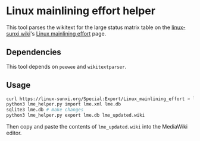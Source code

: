# Linux mainlining effort helper

This tool parses the wikitext for the large status matrix table on the
[linux-sunxi wiki]'s [Linux mainlining effort] page.

[linux-sunxi wiki]: https://linux-sunxi.org
[Linux mainlining effort]: https://linux-sunxi.org/Linux_mainlining_effort

## Dependencies

This tool depends on `peewee` and `wikitextparser`.

## Usage

```sh
curl https://linux-sunxi.org/Special:Export/Linux_mainlining_effort > lme.xml
python3 lme_helper.py import lme.xml lme.db
sqlite3 lme.db # make changes
python3 lme_helper.py export lme.db lme_updated.wiki
```

Then copy and paste the contents of `lme_updated.wiki` into the MediaWiki
editor.
